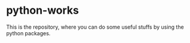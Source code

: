 # python-works
This is the repository, where you can do some useful stuffs by using the python packages.
